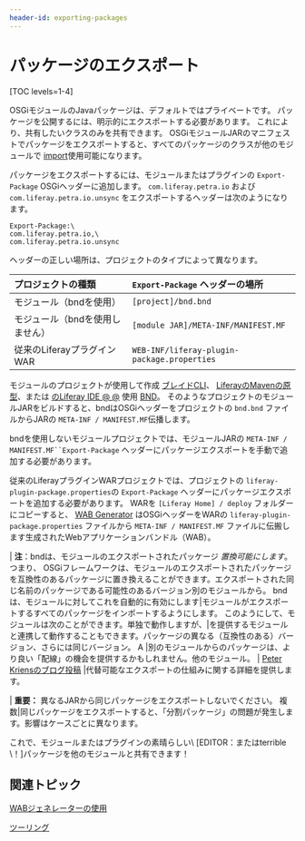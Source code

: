 ```yaml
---
header-id: exporting-packages
---
```


# パッケージのエクスポート

[TOC levels=1-4]

OSGiモジュールのJavaパッケージは、デフォルトではプライベートです。 パッケージを公開するには、明示的にエクスポートする必要があります。 これにより、共有したいクラスのみを共有できます。 OSGiモジュールJARのマニフェストでパッケージをエクスポートすると、すべてのパッケージのクラスが他のモジュールで [import](/docs/7-1/tutorials/-/knowledge_base/t/importing-packages)使用可能になります。

パッケージをエクスポートするには、モジュールまたはプラグインの `Export-Package` OSGiヘッダーに追加します。 `com.liferay.petra.io` および `com.liferay.petra.io.unsync` をエクスポートするヘッダーは次のようになります。

    Export-Package:\
    com.liferay.petra.io,\
    com.liferay.petra.io.unsync

ヘッダーの正しい場所は、プロジェクトのタイプによって異なります。

| プロジェクトの種類          | `Export-Package` ヘッダーの場所                    |
|:------------------ |:------------------------------------------- |
| モジュール（bndを使用）      | `[project]/bnd.bnd`                         |
| モジュール（bndを使用しません）  | `[module JAR]/META-INF/MANIFEST.MF`         |
| 従来のLiferayプラグインWAR | `WEB-INF/liferay-plugin-package.properties` |

モジュールのプロジェクトが使用して作成 [ブレイドCLI](/docs/7-1/tutorials/-/knowledge_base/t/blade-cli)、 [LiferayのMavenの原型](/docs/7-1/tutorials/-/knowledge_base/t/maven)、または [のLiferay IDE @ @](/docs/7-1/tutorials/-/knowledge_base/t/liferay-ide) 使用 [BND](http://bnd.bndtools.org/)。 そのようなプロジェクトのモジュールJARをビルドすると、bndはOSGiヘッダーをプロジェクトの `bnd.bnd` ファイルからJARの `META-INF / MANIFEST.MF`伝播します。

bndを使用しないモジュールプロジェクトでは、モジュールJARの `META-INF / MANIFEST.MF``Export-Package` ヘッダーにパッケージエクスポートを手動で追加する必要があります。

従来のLiferayプラグインWARプロジェクトでは、プロジェクトの `liferay-plugin-package.properties`の `Export-Package` ヘッダーにパッケージエクスポートを追加する必要があります。 WARを `[Liferay Home] / deploy` フォルダーにコピーすると、 [WAB Generator](/docs/7-1/tutorials/-/knowledge_base/t/using-the-wab-generator) はOSGiヘッダーをWARの `liferay-plugin-package.properties` ファイルから `META-INF / MANIFEST.MF` ファイルに伝搬します生成されたWebアプリケーションバンドル（WAB）。

| **注**：bndは、モジュールのエクスポートされたパッケージ *置換可能にします*。 つまり、 OSGiフレームワークは、モジュールのエクスポートされたパッケージを互換性のあるパッケージに置き換えることができます。エクスポートされた同じ名前のパッケージである可能性のあるバージョン別のモジュールから。 bndは、モジュールに対してこれを自動的に有効にします|モジュールがエクスポートするすべてのパッケージをインポートするようにします。 このようにして、モジュールは次のことができます。単独で動作しますが、|を提供するモジュールと連携して動作することもできます。パッケージの異なる（互換性のある）バージョン、さらには同じバージョン。 A |別のモジュールからのパッケージは、より良い「配線」の機会を提供するかもしれません。他のモジュール。 | [Peter Kriensのブログ投稿](http://blog.osgi.org/2007/04/importance-of-exporting-nd-importing.html) |代替可能なエクスポートの仕組みに関する詳細を提供します。

| **重要：** 異なるJARから同じパッケージをエクスポートしないでください。 複数|同じパッケージをエクスポートすると、「分割パッケージ」の問題が発生します。影響はケースごとに異なります。

これで、モジュールまたはプラグインの素晴らしい\ [EDITOR：またはterrible \！\]パッケージを他のモジュールと共有できます！

## 関連トピック

[WABジェネレーターの使用](/docs/7-1/tutorials/-/knowledge_base/t/using-the-wab-generator)

[ツーリング](/docs/7-1/tutorials/-/knowledge_base/t/tooling)

